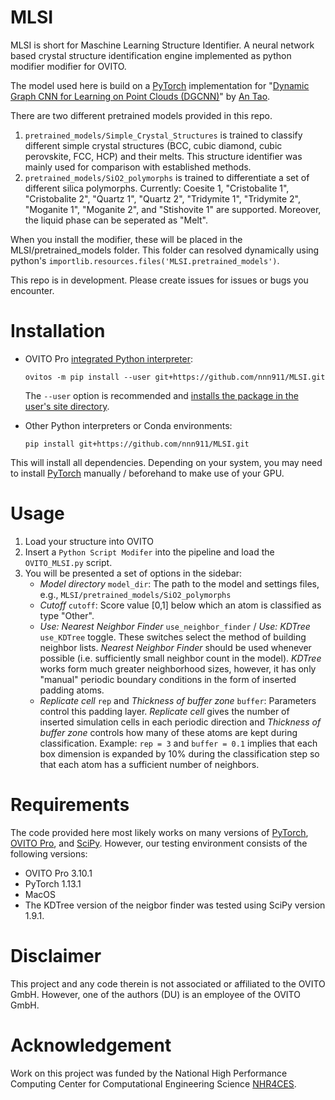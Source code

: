 # MLSI
MLSI is short for Maschine Learning Structure Identifier. A neural network based crystal structure identification engine implemented as python modifier modifier for OVITO.

The model used here is build on a [PyTorch](https://pytorch.org/) implementation for "[Dynamic Graph CNN for Learning on Point Clouds (DGCNN)](https://arxiv.org/pdf/1801.07829)" by [An Tao](antao97/dgcnn.pytorch).

There are two different pretrained models provided in this repo.
1. `pretrained_models/Simple_Crystal_Structures` is trained to classify different simple crystal structures (BCC, cubic diamond, cubic perovskite, FCC, HCP) and their melts. This structure identifier was mainly used for comparison with established methods.
2. `pretrained_models/SiO2_polymorphs` is trained to differentiate a set of different silica polymorphs. Currently: Coesite 1, "Cristobalite 1", "Cristobalite 2", "Quartz 1", "Quartz 2", "Tridymite 1", "Tridymite 2", "Moganite 1", "Moganite 2", and "Stishovite 1" are supported. Moreover, the liquid phase can be seperated as "Melt".

When you install the modifier, these will be placed in the MLSI/pretrained_models folder. This folder can resolved dynamically using python's `importlib.resources.files('MLSI.pretrained_models')`.

This repo is in development. Please create issues for issues or bugs you encounter.

# Installation

- OVITO Pro [integrated Python interpreter](https://docs.ovito.org/python/introduction/installation.html#ovito-pro-integrated-interpreter):
  ```
  ovitos -m pip install --user git+https://github.com/nnn911/MLSI.git
  ``` 
  The `--user` option is recommended and [installs the package in the user's site directory](https://pip.pypa.io/en/stable/user_guide/#user-installs).

- Other Python interpreters or Conda environments:
  ```
  pip install git+https://github.com/nnn911/MLSI.git
  ```

This will install all dependencies. Depending on your system, you may need to install [PyTorch](https://pytorch.org/) manually / beforehand to make use of your GPU.

# Usage

1. Load your structure into OVITO
2. Insert a `Python Script Modifer` into the pipeline and load the `OVITO_MLSI.py` script.
3. You will be presented a set of options in the sidebar:
    - *Model directory* `model_dir`: The path to the model and settings files, e.g., `MLSI/pretrained_models/SiO2_polymorphs`
    - *Cutoff* `cutoff`: Score value [0,1] below which an atom is classified as type "Other".
    - *Use: Nearest Neighbor Finder* `use_neighbor_finder` / *Use: KDTree* `use_KDTree` toggle. These switches select the method of building neighbor lists. *Nearest Neighbor Finder* should be used whenever possible (i.e. sufficiently small neighbor count in the model). *KDTree* works form much greater neighborhood sizes, however, it has only "manual" periodic boundary conditions in the form of inserted padding atoms. 
    - *Replicate cell* `rep` and *Thickness of buffer zone* `buffer`: Parameters control this padding layer. *Replicate cell* gives the number of inserted simulation cells in each periodic direction and *Thickness of buffer zone* controls how many of these atoms are kept during classification. Example: `rep = 3` and `buffer = 0.1` implies that each box dimension is expanded by 10% during the classification step so that each atom has a sufficient number of neighbors.

# Requirements

The code provided here most likely works on many versions of [PyTorch](https://pytorch.org/), [OVITO Pro](https://www.ovito.org/), and [SciPy](https://scipy.org/). However, our testing environment consists of the following versions:
- OVITO Pro 3.10.1
- PyTorch 1.13.1
- MacOS
- The KDTree version of the neigbor finder was tested using SciPy version 1.9.1.

# Disclaimer

This project and any code therein is not associated or affiliated to the OVITO GmbH. However, one of the authors (DU) is an employee of the OVITO GmbH.

# Acknowledgement

Work on this project was funded by the National High Performance Computing Center for Computational Engineering Science [NHR4CES](https://www.nhr4ces.de/).
